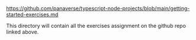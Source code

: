 https://github.com/panaverse/typescript-node-projects/blob/main/getting-started-exercises.md

This directory will contain all the exercises assignment on the github repo linked above. 